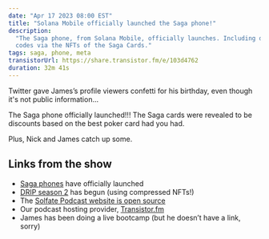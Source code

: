 ```yaml
---
date: "Apr 17 2023 08:00 EST"
title: "Solana Mobile officially launched the Saga phone!"
description:
  "The Saga phone, from Solana Mobile, officially launches. Including discount
  codes via the NFTs of the Saga Cards."
tags: saga, phone, meta
transistorUrl: https://share.transistor.fm/e/103d4762
duration: 32m 41s
---
```


Twitter gave James’s profile viewers confetti for his birthday, even though it's
not public information...

The Saga phone officially launched!!! The Saga cards were revealed to be
discounts based on the best poker card had you had.

Plus, Nick and James catch up some.

## Links from the show

- [Saga phones](https://solanamobile.com) have officially launched
- [DRIP season 2](https://drip.haus) has begun (using compressed NFTs!)
- The
  [Solfate Podcast website is open source](https://github.com/nickfrosty/solfate)
- Our podcast hosting provider, [Transistor.fm](http://Transistor.fm)
- James has been doing a live bootcamp (but he doesn’t have a link, sorry)
